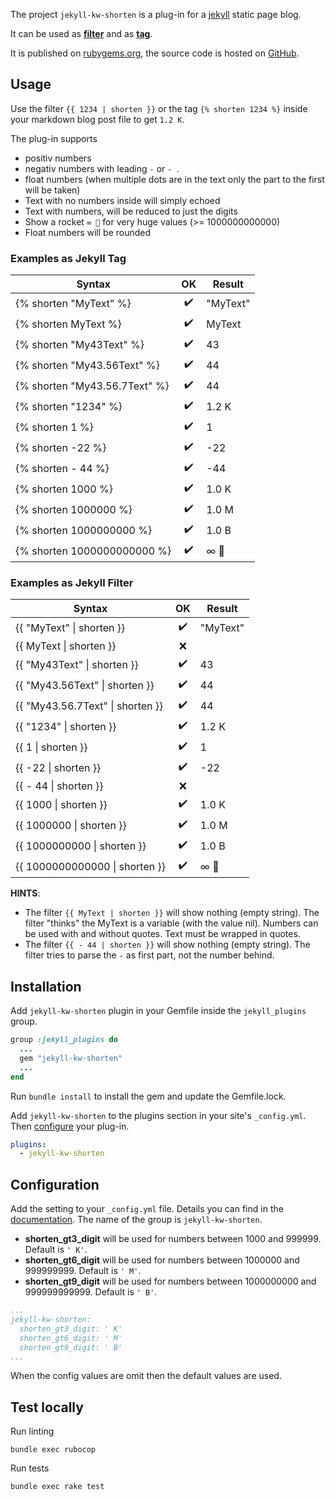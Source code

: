 
The project `jekyll-kw-shorten` is a plug-in for a [jekyll](https://jekyllrb.com/) static page blog.

It can be used as **[filter](https://jekyllrb.com/docs/plugins/filters/)** and as **[tag](https://jekyllrb.com/docs/plugins/tag/)**.

It is published on [rubygems.org](https://rubygems.org/gems/jekyll-kw-shorten), the source code is hosted on [GitHub](https://github.com/n13org/jekyll-kw-shorten).

## Usage

Use the filter `{{ 1234 | shorten }}` or the tag `{% shorten 1234 %}` inside your markdown blog post file to get `1.2 K`.

The plug-in supports

* positiv numbers
* negativ numbers with leading `-` or `- `.
* float numbers (when multiple dots are in the text only the part to the first will be taken)
* Text with no numbers inside will simply echoed
* Text with numbers, will be reduced to just the digits 
* Show a rocket `∞ 🚀` for very huge values (>= 1000000000000)
* Float numbers will be rounded

### Examples as Jekyll Tag

| Syntax                        | OK | Result   |
|-------------------------------|:--:|----------|
| {% shorten "MyText" %}        | ✔️  | "MyText" |
| {% shorten MyText %}          | ✔️  | MyText   |
| {% shorten "My43Text" %}      | ✔️  | 43       |
| {% shorten "My43.56Text" %}   | ✔️  | 44       |
| {% shorten "My43.56.7Text" %} | ✔️  | 44       |
| {% shorten "1234" %}          | ✔️  | 1.2 K    |
| {% shorten 1 %}               | ✔️  | 1        |
| {% shorten -22 %}             | ✔️  | -22      |
| {% shorten - 44 %}            | ✔️  | -44      |
| {% shorten 1000 %}            | ✔️  | 1.0 K    |
| {% shorten 1000000 %}         | ✔️  | 1.0 M    |
| {% shorten 1000000000 %}      | ✔️  | 1.0 B    |
| {% shorten 1000000000000 %}   | ✔️  | ∞ 🚀     |

### Examples as Jekyll Filter

| Syntax                           | OK | Result   |
|----------------------------------|:--:|----------|
| {{ "MyText" \| shorten }}        | ✔️ | "MyText" |
| {{ MyText \| shorten }}          | ❌ |          |
| {{ "My43Text" \| shorten }}      | ✔️ | 43       |
| {{ "My43.56Text" \| shorten }}   | ✔️ | 44       |
| {{ "My43.56.7Text" \| shorten }} | ✔️ | 44       |
| {{ "1234" \| shorten }}          | ✔️ | 1.2 K    |
| {{ 1 \| shorten }}               | ✔️ | 1        |
| {{ -22 \| shorten }}             | ✔️ | -22      |
| {{ - 44 \| shorten }}            | ❌ |          |
| {{ 1000 \| shorten }}            | ✔️ | 1.0 K    |
| {{ 1000000 \| shorten }}         | ✔️ | 1.0 M    |
| {{ 1000000000 \| shorten }}      | ✔️ | 1.0 B    |
| {{ 1000000000000 \| shorten }}   | ✔️ | ∞ 🚀     |

**HINTS**:  

* The filter `{{ MyText | shorten }}` will show nothing (empty string). The filter "thinks" the MyText is a variable (with the value nil). Numbers can be used with and without quotes. Text must be wrapped in quotes.
* The filter `{{ - 44 | shorten }}` will show nothing (empty string). The filter tries to parse the `-` as first part, not the number behind.

## Installation

Add `jekyll-kw-shorten` plugin in your Gemfile inside the `jekyll_plugins` group.

```ruby
group :jekyll_plugins do
  ...
  gem "jekyll-kw-shorten"
  ...
end
```

Run `bundle install` to install the gem and update the Gemfile.lock.

Add `jekyll-kw-shorten` to the plugins section in your site's `_config.yml`. Then [configure](#configuration) your plug-in.

```yaml
plugins:
  - jekyll-kw-shorten
```

## Configuration

Add the setting to your `_config.yml` file. Details you can find in the [documentation](https://jekyllrb.com/docs/configuration/). The name of the group is `jekyll-kw-shorten`.

* **shorten_gt3_digit** will be used for numbers between 1000 and 999999. Default is `' K'`.
* **shorten_gt6_digit** will be used for numbers between 1000000 and 999999999. Default is `' M'`.
* **shorten_gt9_digit** will be used for numbers between 1000000000 and 999999999999. Default is `' B'`.

```yaml
...
jekyll-kw-shorten:
  shorten_gt3_digit: ' K'
  shorten_gt6_digit: ' M'
  shorten_gt9_digit: ' B'
...
```

When the config values are omit then the default values are used. 

## Test locally

Run linting

```shell
bundle exec rubocop
```

Run tests

```shell
bundle exec rake test
```

